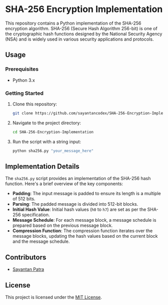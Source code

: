 # SHA-256 Encryption Implementation

This repository contains a Python implementation of the SHA-256 encryption algorithm. SHA-256 (Secure Hash Algorithm 256-bit) is one of the cryptographic hash functions designed by the National Security Agency (NSA) and is widely used in various security applications and protocols.

## Usage

### Prerequisites

- Python 3.x

### Getting Started

1. Clone this repository:

    ```bash
    git clone https://github.com/sayantancodex/SHA-256-Encryption-Implementation.git
    ```

2. Navigate to the project directory:

    ```bash
    cd SHA-256-Encryption-Implementation
    ```

3. Run the script with a string input:

    ```bash
    python sha256.py "your_message_here"
    ```

## Implementation Details

The `sha256.py` script provides an implementation of the SHA-256 hash function. Here's a brief overview of the key components:

- **Padding**: The input message is padded to ensure its length is a multiple of 512 bits.
- **Parsing**: The padded message is divided into 512-bit blocks.
- **Initial Hash Value**: Initial hash values (`h0` to `h7`) are set as per the SHA-256 specification.
- **Message Schedule**: For each message block, a message schedule is prepared based on the previous message block.
- **Compression Function**: The compression function iterates over the message blocks, updating the hash values based on the current block and the message schedule.

## Contributors

- [Sayantan Patra](https://github.com/sayantancodex)

## License

This project is licensed under the [MIT License](LICENSE).

